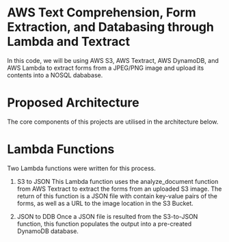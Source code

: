 # AWS Text Comprehension, Form Extraction, and Databasing through Lambda and Textract
In this code, we will be using AWS S3, AWS Textract, AWS DynamoDB, and AWS Lambda to extract forms from a JPEG/PNG image and
upload its contents into a NOSQL dababase.

# Proposed Architecture
The core components of this projects are utilised in the architecture below.

# Lambda Functions
Two Lambda functions were written for this process.

1. S3 to JSON
This Lambda function uses the analyze_document function from AWS Textract to extract the forms from an uploaded S3 image. The return of 
this function is a JSON file with contain key-value pairs of the forms, as well as a URL to the image location in the S3 Bucket.

2. JSON to DDB
Once a JSON file is resulted from the S3-to-JSON function, this function populates the output into a pre-created DynamoDB database.

